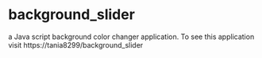 # background_slider
a Java script background color changer application. To see this application visit https://tania8299/background_slider
